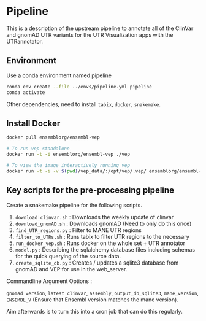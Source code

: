 # Pipeline

This is a description of the upstream pipeline to annotate all of the ClinVar and gnomAD UTR variants for the UTR Visualization apps with the UTRannotator.

## Environment

Use a conda environment named pipeline

```sh
conda env create --file ../envs/pipeline.yml pipeline
conda activate
```

Other dependencies, need to install `tabix`, `docker`, `snakemake`.

## Install Docker

```sh
docker pull ensemblorg/ensembl-vep

# To run vep standalone
docker run -t -i ensemblorg/ensembl-vep ./vep

# To view the image interactively running vep
docker run -t -i -v $(pwd)/vep_data/:/opt/vep/.vep/ ensemblorg/ensembl-vep bash
```

## Key scripts for the pre-processing pipeline

Create a snakemake pipeline for the following scripts.

1. `download_clinvar.sh` : Downloads the weekly update of clinvar
2. `download_gnomAD.sh` : Downloads gnomAD (Need to only do this once)
3. `find_UTR_regions.py` : Filter to MANE UTR regions
4. `filter_to_UTRs.sh` : Runs tabix to filter UTR regions to the necessary
5. `run_docker_vep.sh` : Runs docker on the whole set + UTR annotator
6. `model.py` : Describing the sqlalchemy database files including schemas for the quick querying of the source data.
7. `create_sqlite_db.py` : Creates / updates a sqlite3 database from gnomAD and VEP for use in the web_server.


Commandline Argument Options :

`gnomad version`, `latest clinvar`, `assembly`, `output_db_sqlite3`, `mane_version`, `ENSEMBL_V` (Ensure that Ensembl version matches the mane version).

Aim afterwards is to turn this into a cron job that can do this regularly.

